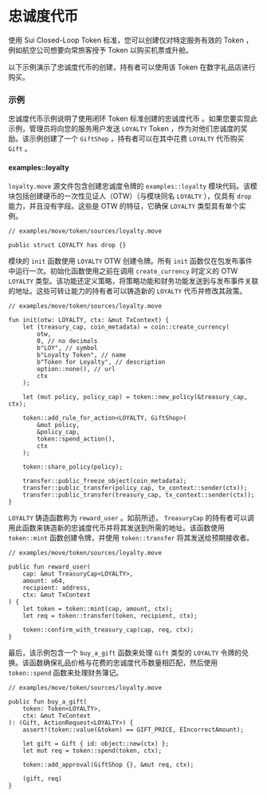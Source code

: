 # 忠诚度代币

使用 Sui Closed-Loop Token 标准，您可以创建仅对特定服务有效的 Token ，例如航空公司想要向常旅客授予 Token 以购买机票或升舱。

以下示例演示了忠诚度代币的创建，持有者可以使用该 Token 在数字礼品店进行购买。

### 示例

忠诚度代币示例说明了使用闭环 Token 标准创建的忠诚度代币 。如果您要实现此示例，管理员将向您的服务用户发送 `LOYALTY` Token ，作为对他们忠诚度的奖励。该示例创建了一个 `GiftShop` ，持有者可以在其中花费 `LOYALTY` 代币购买 `Gift` 。

#### examples::loyalty

`loyalty.move` 源文件包含创建忠诚度令牌的 `examples::loyalty` 模块代码。该模块包括创建硬币的一次性见证人（OTW）（与模块同名 `LOYALTY` ），仅具有 `drop` 能力，并且没有字段。这些是 OTW 的特征，它确保 `LOYALTY` 类型具有单个实例。

```
// examples/move/token/sources/loyalty.move

public struct LOYALTY has drop {}
```

模块的 `init` 函数使用 `LOYALTY` OTW 创建令牌。所有 `init` 函数仅在包发布事件中运行一次。初始化函数使用之前在调用 `create_currency` 时定义的 OTW `LOYALTY` 类型。该功能还定义策略，将策略功能和财务功能发送到与发布事件关联的地址。这些可转让能力的持有者可以铸造新的 `LOYALTY` 代币并修改其政策。

```
// examples/move/token/sources/loyalty.move

fun init(otw: LOYALTY, ctx: &mut TxContext) {
    let (treasury_cap, coin_metadata) = coin::create_currency(
        otw,
        0, // no decimals
        b"LOY", // symbol
        b"Loyalty Token", // name
        b"Token for Loyalty", // description
        option::none(), // url
        ctx
    );

    let (mut policy, policy_cap) = token::new_policy(&treasury_cap, ctx);

    token::add_rule_for_action<LOYALTY, GiftShop>(
        &mut policy,
        &policy_cap,
        token::spend_action(),
        ctx
    );

    token::share_policy(policy);

    transfer::public_freeze_object(coin_metadata);
    transfer::public_transfer(policy_cap, tx_context::sender(ctx));
    transfer::public_transfer(treasury_cap, tx_context::sender(ctx));
}
```

`LOYALTY` 铸造函数称为 `reward_user` 。如前所述， `TreasuryCap` 的持有者可以调用此函数来铸造新的忠诚度代币并将其发送到所需的地址。该函数使用 `token::mint` 函数创建令牌，并使用 `token::transfer` 将其发送给预期接收者。

```
// examples/move/token/sources/loyalty.move

public fun reward_user(
    cap: &mut TreasuryCap<LOYALTY>,
    amount: u64,
    recipient: address,
    ctx: &mut TxContext
) {
    let token = token::mint(cap, amount, ctx);
    let req = token::transfer(token, recipient, ctx);

    token::confirm_with_treasury_cap(cap, req, ctx);
}
```

最后，该示例包含一个 `buy_a_gift` 函数来处理 `Gift` 类型的 `LOYALTY` 令牌的兑换。该函数确保礼品价格与花费的忠诚度代币数量相匹配，然后使用 `token::spend` 函数来处理财务簿记。

```
// examples/move/token/sources/loyalty.move

public fun buy_a_gift(
    token: Token<LOYALTY>,
    ctx: &mut TxContext
): (Gift, ActionRequest<LOYALTY>) {
    assert!(token::value(&token) == GIFT_PRICE, EIncorrectAmount);

    let gift = Gift { id: object::new(ctx) };
    let mut req = token::spend(token, ctx);

    token::add_approval(GiftShop {}, &mut req, ctx);

    (gift, req)
}
```
